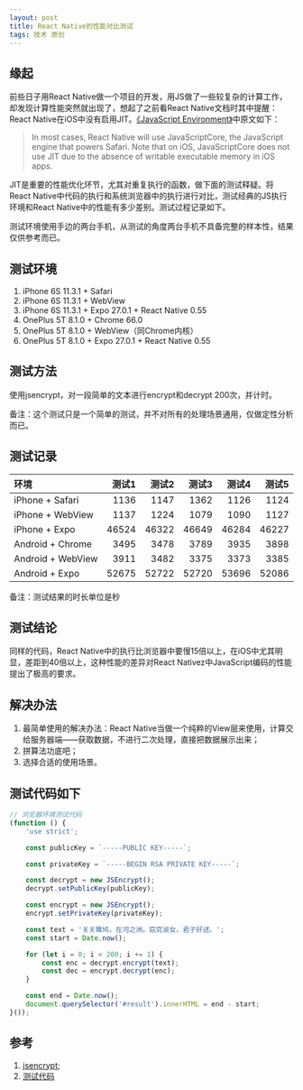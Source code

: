 ```yaml
---
layout: post
title: React Native的性能对比测试
tags: 技术 原创
---
```


## 缘起
前些日子用React Native做一个项目的开发，用JS做了一些较复杂的计算工作，却发现计算性能突然就出现了，想起了之前看React Native文档时其中提醒：React Native在iOS中没有启用JIT。[《JavaScript Environment》](https://facebook.github.io/react-native/docs/javascript-environment.html)中原文如下：

> In most cases, React Native will use JavaScriptCore, the JavaScript engine that powers Safari. Note that on iOS, JavaScriptCore does not use JIT due to the absence of writable executable memory in iOS apps.

JIT是重要的性能优化环节，尤其对重复执行的函数，做下面的测试释疑。将React Native中代码的执行和系统浏览器中的执行进行对比，测试经典的JS执行环境和React Native中的性能有多少差别。测试过程记录如下。

测试环境使用手边的两台手机，从测试的角度两台手机不具备完整的样本性，结果仅供参考而已。

## 测试环境

1. iPhone 6S 11.3.1 + Safari
2. iPhone 6S 11.3.1 + WebView
3. iPhone 6S 11.3.1 + Expo 27.0.1 + React Native 0.55
4. OnePlus 5T 8.1.0 + Chrome 66.0
5. OnePlus 5T 8.1.0 + WebView（同Chrome内核）
6. OnePlus 5T 8.1.0 + Expo 27.0.1 + React Native 0.55

## 测试方法
使用jsencrypt，对一段简单的文本进行encrypt和decrypt 200次，并计时。

备注：这个测试只是一个简单的测试，并不对所有的处理场景通用，仅做定性分析而已。

## 测试记录

| 环境 | 测试1 | 测试2 | 测试3 | 测试4 | 测试5 |
|:-----|------:|------:|------:|------:|------:|
| iPhone + Safari | 1136 | 1147 | 1362 | 1126 | 1124 |
| iPhone + WebView | 1137 | 1224 | 1079 | 1090 | 1127 |
| iPhone + Expo | 46524 | 46322 | 46649 | 46284 | 46227 |
| Android + Chrome | 3495 | 3478 | 3789 | 3935 | 3898 |
| Android + WebView | 3911 | 3482 | 3375 | 3373 | 3385 |
| Android + Expo | 52675 | 52722 | 52720 | 53696 | 52086 |

备注：测试结果的时长单位是秒

## 测试结论
同样的代码，React Native中的执行比浏览器中要慢15倍以上，在iOS中尤其明显，差距到40倍以上，这种性能的差异对React Nativez中JavaScript编码的性能提出了极高的要求。

## 解决办法
1. 最简单使用的解决办法：React Native当做一个纯粹的View层来使用，计算交给服务器端——获取数据，不进行二次处理，直接把数据展示出来；
2. 拼算法功底吧；
3. 选择合适的使用场景。

## 测试代码如下
```javascript
// 浏览器环境测试代码
(function () {
    'use strict';

    const publicKey = `-----PUBLIC KEY-----`;

    const privateKey = `-----BEGIN RSA PRIVATE KEY-----`;

    const decrypt = new JSEncrypt();
    decrypt.setPublicKey(publicKey);

    const encrypt = new JSEncrypt();
    encrypt.setPrivateKey(privateKey);

    const text = '关关雎鸠，在河之洲。窈窕淑女，君子好逑。';
    const start = Date.now();

    for (let i = 0; i < 200; i += 1) {
        const enc = decrypt.encrypt(text);
        const dec = encrypt.decrypt(enc);
    }

    const end = Date.now();
    document.querySelector('#result').innerHTML = end - start;
}());
```

## 参考
1. [jsencrypt](http://travistidwell.com/jsencrypt/);
2. [测试代码](https://github.com/testudy/react-native-perf-test)
